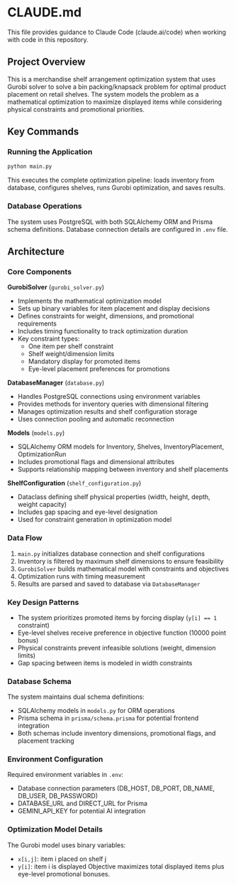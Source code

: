 # CLAUDE.md

This file provides guidance to Claude Code (claude.ai/code) when working with code in this repository.

## Project Overview

This is a merchandise shelf arrangement optimization system that uses Gurobi solver to solve a bin packing/knapsack problem for optimal product placement on retail shelves. The system models the problem as a mathematical optimization to maximize displayed items while considering physical constraints and promotional priorities.

## Key Commands

### Running the Application
```bash
python main.py
```
This executes the complete optimization pipeline: loads inventory from database, configures shelves, runs Gurobi optimization, and saves results.

### Database Operations
The system uses PostgreSQL with both SQLAlchemy ORM and Prisma schema definitions. Database connection details are configured in `.env` file.

## Architecture

### Core Components

**GurobiSolver** (`gurobi_solver.py`)
- Implements the mathematical optimization model
- Sets up binary variables for item placement and display decisions
- Defines constraints for weight, dimensions, and promotional requirements
- Includes timing functionality to track optimization duration
- Key constraint types:
  - One item per shelf constraint
  - Shelf weight/dimension limits
  - Mandatory display for promoted items
  - Eye-level placement preferences for promotions

**DatabaseManager** (`database.py`)
- Handles PostgreSQL connections using environment variables
- Provides methods for inventory queries with dimensional filtering
- Manages optimization results and shelf configuration storage
- Uses connection pooling and automatic reconnection

**Models** (`models.py`)
- SQLAlchemy ORM models for Inventory, Shelves, InventoryPlacement, OptimizationRun
- Includes promotional flags and dimensional attributes
- Supports relationship mapping between inventory and shelf placements

**ShelfConfiguration** (`shelf_configuration.py`)
- Dataclass defining shelf physical properties (width, height, depth, weight capacity)
- Includes gap spacing and eye-level designation
- Used for constraint generation in optimization model

### Data Flow
1. `main.py` initializes database connection and shelf configurations
2. Inventory is filtered by maximum shelf dimensions to ensure feasibility
3. `GurobiSolver` builds mathematical model with constraints and objectives
4. Optimization runs with timing measurement
5. Results are parsed and saved to database via `DatabaseManager`

### Key Design Patterns
- The system prioritizes promoted items by forcing display (`y[i] == 1` constraint)
- Eye-level shelves receive preference in objective function (10000 point bonus)
- Physical constraints prevent infeasible solutions (weight, dimension limits)
- Gap spacing between items is modeled in width constraints

### Database Schema
The system maintains dual schema definitions:
- SQLAlchemy models in `models.py` for ORM operations
- Prisma schema in `prisma/schema.prisma` for potential frontend integration
- Both schemas include inventory dimensions, promotional flags, and placement tracking

### Environment Configuration
Required environment variables in `.env`:
- Database connection parameters (DB_HOST, DB_PORT, DB_NAME, DB_USER, DB_PASSWORD)
- DATABASE_URL and DIRECT_URL for Prisma
- GEMINI_API_KEY for potential AI integration

### Optimization Model Details
The Gurobi model uses binary variables:
- `x[i,j]`: item i placed on shelf j
- `y[i]`: item i is displayed
Objective maximizes total displayed items plus eye-level promotional bonuses.